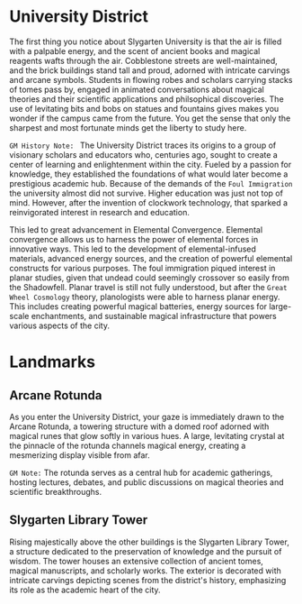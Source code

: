 # University District

The first thing you notice about Slygarten University is that the air is filled with a palpable energy, and the scent of ancient books and magical reagents wafts through the air. Cobblestone streets are well-maintained, and the brick buildings stand tall and proud, adorned with intricate carvings and arcane symbols. Students in flowing robes and scholars carrying stacks of tomes pass by, engaged in animated conversations about magical theories and their scientific applications and philsophical discoveries. The use of levitating bits and bobs on statues and fountains gives makes you wonder if the campus came from the future. You get the sense that only the sharpest and most fortunate minds get the liberty to study here.

`GM History Note: ` The University District traces its origins to a group of visionary scholars and educators who, centuries ago, sought to create a center of learning and enlightenment within the city. Fueled by a passion for knowledge, they established the foundations of what would later become a prestigious academic hub. Because of the demands of the `Foul Immigration` the university almost did not survive. Higher education was just not top of mind. However, after the invention of clockwork technology, that sparked a reinvigorated interest in research and education.

This led to great advancement in Elemental Convergence. Elemental convergence allows us to harness the power of elemental forces in innovative ways. This led to the development of elemental-infused materials, advanced energy sources, and the creation of powerful elemental constructs for various purposes. The foul immigration piqued interest in planar studies, given that undead could seemingly crossover so easily from the Shadowfell. Planar travel is still not fully understood, but after the `Great Wheel Cosmology` theory, planologists were able to harness planar energy. This includes creating powerful magical batteries, energy sources for large-scale enchantments, and sustainable magical infrastructure that powers various aspects of the city.

# Landmarks

## Arcane Rotunda

As you enter the University District, your gaze is immediately drawn to the Arcane Rotunda, a towering structure with a domed roof adorned with magical runes that glow softly in various hues. A large, levitating crystal at the pinnacle of the rotunda channels magical energy, creating a mesmerizing display visible from afar.

`GM Note:` The rotunda serves as a central hub for academic gatherings, hosting lectures, debates, and public discussions on magical theories and scientific breakthroughs.

## Slygarten Library Tower

Rising majestically above the other buildings is the Slygarten Library Tower, a structure dedicated to the preservation of knowledge and the pursuit of wisdom. The tower houses an extensive collection of ancient tomes, magical manuscripts, and scholarly works. The exterior is decorated with intricate carvings depicting scenes from the district's history, emphasizing its role as the academic heart of the city.
